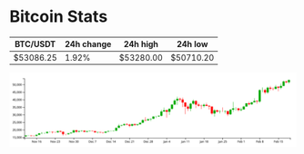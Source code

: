 # Bitcoin Stats

BTC/USDT|24h change|24h high|24h low|
|---|---|---|---|
|$53086.25|1.92%|$53280.00|$50710.20|

<img src="./chart.svg">
